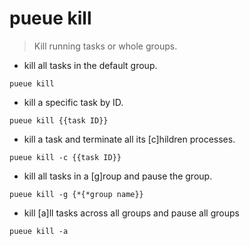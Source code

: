 # pueue kill

> Kill running tasks or whole groups.

- kill all tasks in the default group.

`pueue kill`

- kill a specific task by ID.

`pueue kill {{task ID}}`

- kill a task and terminate all its [c]hildren processes.

`pueue kill -c {{task ID}}`

- kill all tasks in a [g]roup and pause the group.

`pueue kill -g {*{*group name}}`

- kill [a]ll tasks across all groups and pause all groups

`pueue kill -a`
